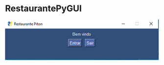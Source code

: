 # RestaurantePyGUI

![Tela inicial](https://github.com/lluk4z/RestaurantePyGUI/blob/master/screenshots/tela_inicio.png?raw=true)
